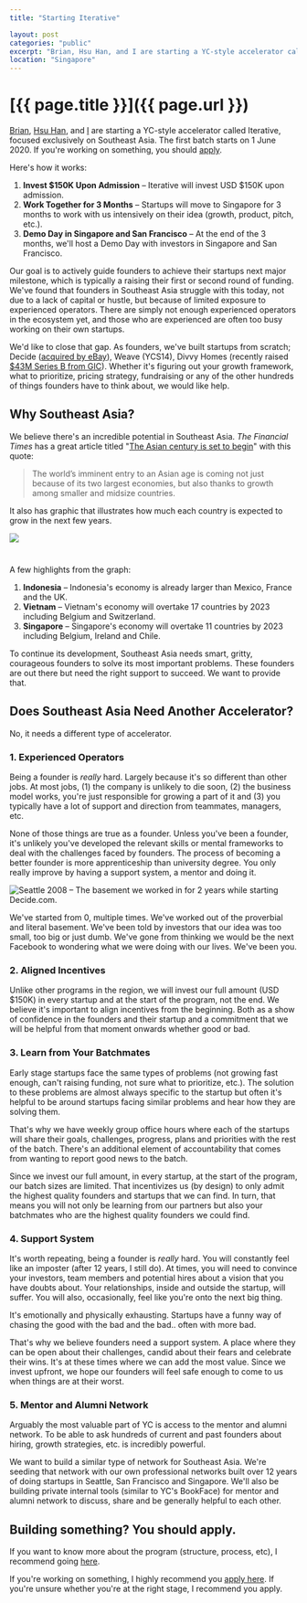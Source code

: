 ```yaml
---
title: "Starting Iterative"

layout: post
categories: "public"
excerpt: "Brian, Hsu Han, and I are starting a YC-style accelerator called Iterative, focused exclusively on Southeast Asia. The first batch starts on 1 June 2020. If you're working on something, you should apply."
location: "Singapore"
---
```


# [{{ page.title }}]({{ page.url }})

[Brian](https://www.linkedin.com/in/zealoustiger/), [Hsu Han](https://www.linkedin.com/in/hsuhanooi/), and [I](https://www.linkedin.com/in/hsukenooi/) are starting a YC-style accelerator called Iterative, focused exclusively on Southeast Asia. The first batch starts on 1 June 2020. If you're working on something, you should [apply](https://iterative.vc/apply).

Here's how it works:

1. **Invest $150K Upon Admission** – Iterative will invest USD $150K upon admission.
2. **Work Together for 3 Months** – Startups will move to Singapore for 3 months to work with us intensively on their idea (growth, product, pitch, etc.).
3. **Demo Day in Singapore and San Francisco** – At the end of the 3 months, we'll host a Demo Day with investors in Singapore and San Francisco.

Our goal is to actively guide founders to achieve their startups next major milestone, which is typically a raising their first or second round of funding. We've found that founders in Southeast Asia struggle with this today, not due to a lack of capital or hustle, but because of limited exposure to experienced operators. There are simply not enough experienced operators in the ecosystem yet, and those who are experienced are often too busy working on their own startups.

We'd like to close that gap. As founders, we've built startups from scratch; Decide ([acquired by eBay](https://venturebeat.com/2013/09/06/ebay-buys-shopping-research-site-decide-com/)), Weave (YCS14), Divvy Homes (recently raised [$43M Series B from GIC](https://news.crunchbase.com/news/divvy-homes-raises-43m-series-b-to-help-renters-become-homeowners/)). Whether it's figuring out your growth framework, what to prioritize, pricing strategy, fundraising or any of the other hundreds of things founders have to think about, we would like help.

## Why Southeast Asia?

We believe there's an incredible potential in Southeast Asia. *The Financial Times* has a great article titled "[The Asian century is set to begin](https://www.ft.com/content/520cb6f6-2958-11e9-a5ab-ff8ef2b976c7)" with this quote:

> The world’s imminent entry to an Asian age is coming not just because of its two largest economies, but also thanks to growth among smaller and midsize countries. 

It also has graphic that illustrates how much each country is expected to grow in the next few years.

<div style='display: inline-block; max-height: 2060px; overflow: hidden; margin-bottom: 25px;'>
  <img src="https://www.ft.com/__origami/service/image/v2/images/raw/http%3A%2F%2Fcom.ft.imagepublish.upp-prod-us.s3.amazonaws.com%2F199e65ac-4fb0-11e9-9c76-bf4a0ce37d49?fit=scale-down&quality=highest&source=next&width=700">
</div>

A few highlights from the graph:

1. **Indonesia** – Indonesia's economy is already larger than Mexico, France and the UK. 
2. **Vietnam** – Vietnam's economy will overtake 17 countries by 2023 including Belgium and Switzerland. 
3. **Singapore** – Singapore's economy will overtake 11 countries by 2023 including Belgium, Ireland and Chile.

To continue its development, Southeast Asia needs smart, gritty, courageous founders to solve its most important problems. These founders are out there but need the right support to succeed. We want to provide that.

## Does Southeast Asia Need Another Accelerator?

No, it needs a different type of accelerator.

### 1. Experienced Operators
Being a founder is *really* hard. Largely because it's so different than other jobs. At most jobs, (1) the company is unlikely to die soon, (2) the business model works, you're just responsible for growing a part of it and (3) you typically have a lot of support and direction from teammates, managers, etc.

None of those things are true as a founder. Unless you've been a founder, it's unlikely you've developed the relevant skills or mental frameworks to deal with the challenges faced by founders. The process of becoming a better founder is more apprenticeship than university degree. You only really improve by having a support system, a mentor and doing it.

![Seattle 2008 – The basement we worked in for 2 years while starting Decide.com.](https://miro.medium.com/max/1280/0*VNx9ufRu3Y8l9CUZ.jpeg)

We've started from 0, multiple times. We've worked out of the proverbial and literal basement. We've been told by investors that our idea was too small, too big or just dumb. We've gone from thinking we would be the next Facebook to wondering what we were doing with our lives. We've been you.

### 2. Aligned Incentives
Unlike other programs in the region, we will invest our full amount (USD $150K) in every startup and at the start of the program, not the end. We believe it's important to align incentives from the beginning. Both as a show of confidence in the founders and their startup and a commitment that we will be helpful from that moment onwards whether good or bad.


### 3. Learn from Your Batchmates
Early stage startups face the same types of problems (not growing fast enough, can't raising funding, not sure what to prioritize, etc.). The solution to these problems are almost always specific to the startup but often it's helpful to be around startups facing similar problems and hear how they are solving them. 

That's why we have weekly group office hours where each of the startups will share their goals, challenges, progress, plans and priorities with the rest of the batch. There's an additional element of accountability that comes from wanting to report good news to the batch.

Since we invest our full amount, in every startup, at the start of the program, our batch sizes are limited. That incentivizes us (by design) to only admit the highest quality founders and startups that we can find. In turn, that means you will not only be learning from our partners but also your batchmates who are the highest quality founders we could find.

### 4. Support System
It's worth repeating, being a founder is *really* hard. You will constantly feel like an imposter (after 12 years, I still do). At times, you will need to convince your investors, team members and potential hires about a vision that you have doubts about. Your relationships, inside and outside the startup, will suffer. You will also, occasionally, feel like you're onto the next big thing. 

It's emotionally and physically exhausting. Startups have a funny way of chasing the good with the bad and the bad.. often with more bad.

That's why we believe founders need a support system. A place where they can be open about their challenges, candid about their fears and celebrate their wins. It's at these times where we can add the most value. Since we invest upfront, we hope our founders will feel safe enough to come to us when things are at their worst.


### 5. Mentor and Alumni Network
Arguably the most valuable part of YC is access to the mentor and alumni network. To be able to ask hundreds of current and past founders about hiring, growth strategies, etc. is incredibly powerful.

We want to build a similar type of network for Southeast Asia. We're seeding that network with our own professional networks built over 12 years of doing startups in Seattle, San Francisco and Singapore. We'll also be building private internal tools (similar to YC's BookFace) for mentor and alumni network to discuss, share and be generally helpful to each other.

## Building something? You should apply.
If you want to know more about the program (structure, process, etc), I recommend going [here](https://iterative.vc/accelerator). 

If you're working on something, I highly recommend you [apply here](https://iterative.vc/apply). If you're unsure whether you're at the right stage, I recommend you apply.
